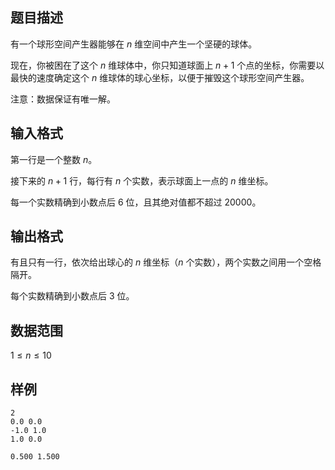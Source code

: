 ## 题目描述

有一个球形空间产生器能够在 $n$ 维空间中产生一个坚硬的球体。

现在，你被困在了这个 $n$ 维球体中，你只知道球面上 $n+1$ 个点的坐标，你需要以最快的速度确定这个 $n$ 维球体的球心坐标，以便于摧毁这个球形空间产生器。

注意：数据保证有唯一解。

## 输入格式

第一行是一个整数 $n$。

接下来的 $n+1$ 行，每行有 $n$ 个实数，表示球面上一点的 $n$ 维坐标。

每一个实数精确到小数点后 $6$ 位，且其绝对值都不超过 $20000$。

## 输出格式

有且只有一行，依次给出球心的 $n$ 维坐标（$n$ 个实数），两个实数之间用一个空格隔开。

每个实数精确到小数点后 $3$ 位。

## 数据范围

$1 \leq n \leq 10$

## 样例

```input1
2
0.0 0.0
-1.0 1.0
1.0 0.0
```

```output1
0.500 1.500
```

